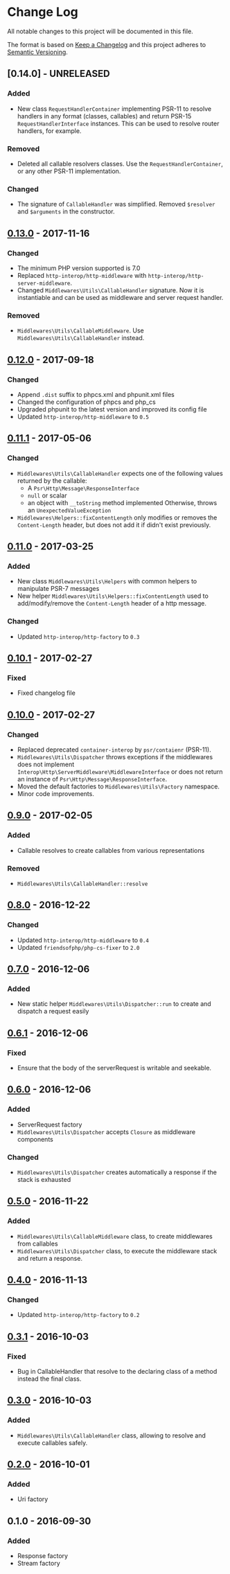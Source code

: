 # Change Log

All notable changes to this project will be documented in this file.

The format is based on [Keep a Changelog](http://keepachangelog.com/) 
and this project adheres to [Semantic Versioning](http://semver.org/).

## [0.14.0] - UNRELEASED

### Added

- New class `RequestHandlerContainer` implementing PSR-11 to resolve handlers in any format (classes, callables) and return PSR-15 `RequestHandlerInterface` instances. This can be used to resolve router handlers, for example.

### Removed

- Deleted all callable resolvers classes. Use the `RequestHandlerContainer`, or any other PSR-11 implementation.

### Changed

- The signature of `CallableHandler` was simplified. Removed `$resolver` and `$arguments` in the constructor. 

## [0.13.0] - 2017-11-16

### Changed

- The minimum PHP version supported is 7.0
- Replaced `http-interop/http-middleware` with  `http-interop/http-server-middleware`.
- Changed `Middlewares\Utils\CallableHandler` signature. Now it is instantiable and can be used as middleware and server request handler.

### Removed

- `Middlewares\Utils\CallableMiddleware`. Use `Middlewares\Utils\CallableHandler` instead.

## [0.12.0] - 2017-09-18

### Changed

- Append `.dist` suffix to phpcs.xml and phpunit.xml files
- Changed the configuration of phpcs and php_cs
- Upgraded phpunit to the latest version and improved its config file
- Updated `http-interop/http-middleware` to `0.5`

## [0.11.1] - 2017-05-06

### Changed

- `Middlewares\Utils\CallableHandler` expects one of the following values returned by the callable:
  * A `Psr\Http\Message\ResponseInterface`
  * `null` or scalar
  * an object with `__toString` method implemented
   Otherwise, throws an `UnexpectedValueException`
- `Middlewares\Helpers::fixContentLength` only modifies or removes the `Content-Length` header, but does not add it if didn't exist previously.

## [0.11.0] - 2017-03-25

### Added

- New class `Middlewares\Utils\Helpers` with common helpers to manipulate PSR-7 messages
- New helper `Middlewares\Utils\Helpers::fixContentLength` used to add/modify/remove the `Content-Length` header of a http message.

### Changed

- Updated `http-interop/http-factory` to `0.3`

## [0.10.1] - 2017-02-27

### Fixed

- Fixed changelog file

## [0.10.0] - 2017-02-27

### Changed

- Replaced deprecated `container-interop` by `psr/contaienr` (PSR-11).
- `Middlewares\Utils\Dispatcher` throws exceptions if the middlewares does not implement `Interop\Http\ServerMiddleware\MiddlewareInterface` or does not return an instance of `Psr\Http\Message\ResponseInterface`.
- Moved the default factories to `Middlewares\Utils\Factory` namespace.
- Minor code improvements.

## [0.9.0] - 2017-02-05

### Added

- Callable resolves to create callables from various representations

### Removed

- `Middlewares\Utils\CallableHandler::resolve`

## [0.8.0] - 2016-12-22

### Changed

- Updated `http-interop/http-middleware` to `0.4`
- Updated `friendsofphp/php-cs-fixer` to `2.0`

## [0.7.0] - 2016-12-06

### Added

- New static helper `Middlewares\Utils\Dispatcher::run` to create and dispatch a request easily

## [0.6.1] - 2016-12-06

### Fixed

- Ensure that the body of the serverRequest is writable and seekable.

## [0.6.0] - 2016-12-06

### Added

- ServerRequest factory
- `Middlewares\Utils\Dispatcher` accepts `Closure` as middleware components

### Changed

- `Middlewares\Utils\Dispatcher` creates automatically a response if the stack is exhausted

## [0.5.0] - 2016-11-22

### Added

- `Middlewares\Utils\CallableMiddleware` class, to create middlewares from callables
- `Middlewares\Utils\Dispatcher` class, to execute the middleware stack and return a response.

## [0.4.0] - 2016-11-13

### Changed

- Updated `http-interop/http-factory` to `0.2`

## [0.3.1] - 2016-10-03

### Fixed

- Bug in CallableHandler that resolve to the declaring class of a method instead the final class.

## [0.3.0] - 2016-10-03

### Added

- `Middlewares\Utils\CallableHandler` class, allowing to resolve and execute callables safely.

## [0.2.0] - 2016-10-01

### Added

- Uri factory

## 0.1.0 - 2016-09-30

### Added

- Response factory
- Stream factory

[0.13.0]: https://github.com/middlewares/utils/compare/v0.12.0...v0.13.0
[0.12.0]: https://github.com/middlewares/utils/compare/v0.11.1...v0.12.0
[0.11.1]: https://github.com/middlewares/utils/compare/v0.11.0...v0.11.1
[0.11.0]: https://github.com/middlewares/utils/compare/v0.10.1...v0.11.0
[0.10.1]: https://github.com/middlewares/utils/compare/v0.10.0...v0.10.1
[0.10.0]: https://github.com/middlewares/utils/compare/v0.9.0...v0.10.0
[0.9.0]: https://github.com/middlewares/utils/compare/v0.8.0...v0.9.0
[0.8.0]: https://github.com/middlewares/utils/compare/v0.7.0...v0.8.0
[0.7.0]: https://github.com/middlewares/utils/compare/v0.6.1...v0.7.0
[0.6.1]: https://github.com/middlewares/utils/compare/v0.6.0...v0.6.1
[0.6.0]: https://github.com/middlewares/utils/compare/v0.5.0...v0.6.0
[0.5.0]: https://github.com/middlewares/utils/compare/v0.4.0...v0.5.0
[0.4.0]: https://github.com/middlewares/utils/compare/v0.3.1...v0.4.0
[0.3.1]: https://github.com/middlewares/utils/compare/v0.3.0...v0.3.1
[0.3.0]: https://github.com/middlewares/utils/compare/v0.2.0...v0.3.0
[0.2.0]: https://github.com/middlewares/utils/compare/v0.1.0...v0.2.0
